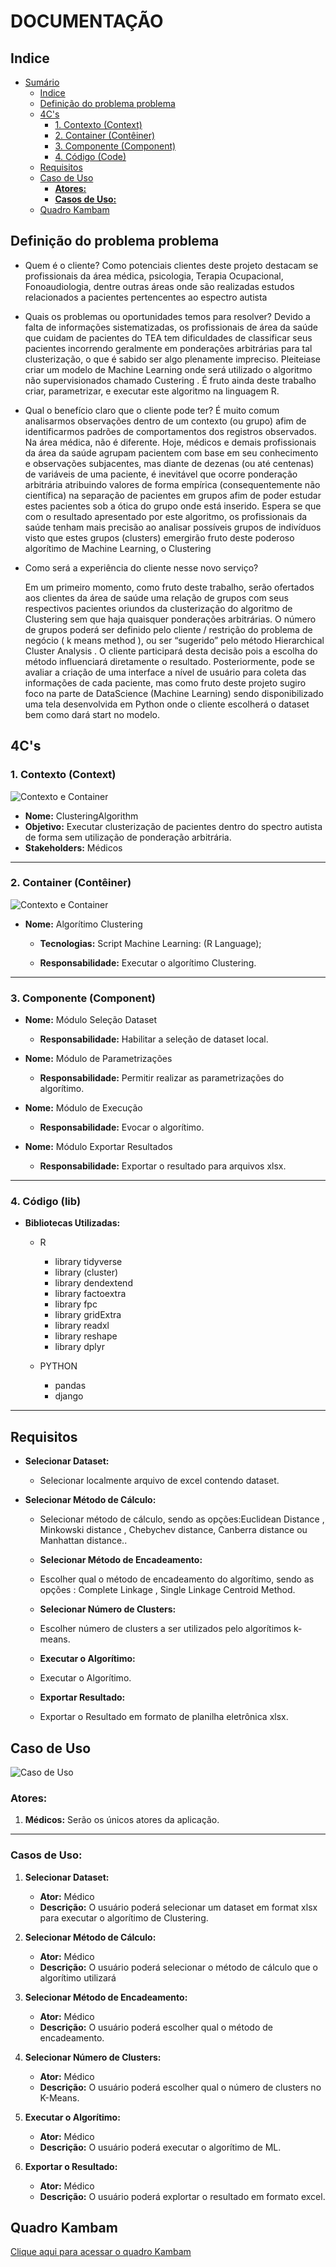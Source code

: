 # DOCUMENTAÇÃO

## Indice

- [Sumário](#Sumário)
  - [Indice](#indice)
  - [Definição do problema problema](#definição-do-problema-problema)
  - [4C's](#4cs)
    - [1. Contexto (Context)](#1-contexto-context)
    - [2. Container (Contêiner)](#2-container-contêiner)
    - [3. Componente (Component)](#3-componente-component)
    - [4. Código (Code)](#4-código-code)
  - [Requisitos](#requisitos)
  - [Caso de Uso](#caso-de-uso)
    - [**Atores:**](#atores)
    - [**Casos de Uso:**](#casos-de-uso)
  - [Quadro Kambam](#quadro-kambam)

## Definição do problema problema

- Quem é o cliente?
    Como potenciais clientes deste projeto destacam se profissionais da área médica, psicologia, Terapia Ocupacional, Fonoaudiologia, dentre outras áreas onde são realizadas estudos relacionados a pacientes pertencentes ao espectro autista

- Quais os problemas ou oportunidades temos para resolver?
    Devido a falta de informações sistematizadas, os profissionais de área da saúde que cuidam de pacientes do TEA tem dificuldades de classificar seus pacientes incorrendo geralmente em ponderações arbitrárias para tal clusterização, o que é sabido ser algo plenamente impreciso. Pleiteiase criar um modelo de Machine Learning onde será utilizado o algoritmo não supervisionados chamado Custering . É fruto ainda deste trabalho criar, parametrizar, e executar este algoritmo na linguagem R.

- Qual o benefício claro que o cliente pode ter?
    É muito comum analisarmos observações dentro de um contexto (ou grupo) afim de identificarmos padrões de comportamentos dos registros observados. Na área médica, não é diferente. Hoje, médicos e demais profissionais da área da saúde agrupam pacientem com base em seu conhecimento e observações subjacentes, mas diante de dezenas (ou até centenas) de variáveis de uma paciente, é inevitável que ocorre ponderação arbitrária atribuindo valores de forma empírica (consequentemente não científica) na separação de pacientes em grupos afim de poder estudar estes pacientes sob a ótica do grupo onde está inserido. Espera se que com o resultado apresentado por este algoritmo, os profissionais da saúde tenham mais precisão ao analisar possíveis grupos de indivíduos visto que estes grupos (clusters) emergirão fruto deste poderoso algorítimo de Machine Learning, o Clustering

- Como será a experiência do cliente nesse novo serviço?

    Em um primeiro momento, como fruto deste trabalho, serão ofertados aos clientes da área de saúde uma relação de grupos com seus respectivos pacientes oriundos da clusterização do algoritmo de Clustering sem que haja quaisquer ponderações arbitrárias. O número de grupos poderá ser definido pelo cliente / restrição do problema de negócio ( k means method ), ou ser “sugerido” pelo método Hierarchical Cluster Analysis . O cliente participará desta decisão pois a escolha do método influenciará diretamente o resultado. Posteriormente, pode se avaliar a criação de uma interface a nível de usuário para coleta das informações de cada paciente, mas como fruto deste projeto sugiro foco na parte de DataScience (Machine Learning) sendo disponibilizado uma tela desenvolvida em Python onde o cliente escolherá o dataset bem como dará start no modelo.



## 4C's

### 1. Contexto (Context)

![Contexto e Container](Contexto.png)

- **Nome:** ClusteringAlgorithm
- **Objetivo:** Executar clusterização de pacientes dentro do spectro autista de forma sem utilização de ponderação arbitrária.
- **Stakeholders:** Médicos

---

### 2. Container (Contêiner)

![Contexto e Container](assets/images/Container.svg)

- **Nome:** Algorítimo Clustering
  - **Tecnologias:** Script Machine Learning: (R Language);

  - **Responsabilidade:** Executar o algorítimo Clustering.

---

### 3. Componente (Component)

- **Nome:** Módulo Seleção Dataset
  - **Responsabilidade:** Habilitar a seleção de dataset local.

- **Nome:** Módulo de Parametrizações
  - **Responsabilidade:** Permitir realizar as parametrizações do algorítimo.

- **Nome:** Módulo de Execução
  - **Responsabilidade:** Evocar o algorítimo.

- **Nome:** Módulo Exportar Resultados
  - **Responsabilidade:** Exportar o resultado para arquivos xlsx.

---

### 4. Código (lib)

- **Bibliotecas Utilizadas:**

  - R
    - library tidyverse
    - library (cluster) 
    - library dendextend
    - library factoextra
    - library fpc
    - library gridExtra
    - library readxl
    - library reshape
    - library dplyr

  - PYTHON
    - pandas
    - django

---

## Requisitos

- **Selecionar Dataset:**
  - Selecionar localmente arquivo de excel contendo dataset.

- **Selecionar Método de Cálculo:**
  - Selecionar método de cálculo, sendo as opções:Euclidean Distance , Minkowski distance , Chebychev distance, Canberra distance ou Manhattan distance..

  - **Selecionar Método de Encadeamento:**
  - Escolher qual o método de encadeamento do algorítimo, sendo as opções : Complete Linkage , Single Linkage Centroid Method.

  - **Selecionar Número de Clusters:**
  - Escolher número de clusters a ser utilizados pelo algorítimos k-means.

  - **Executar o Algorítimo:**
  - Executar o Algorítimo.

  - **Exportar Resultado:**
  - Exportar o Resultado em formato de planilha eletrônica xlsx.


## Caso de Uso

![Caso de Uso](DiagramaCasosdeUso.png)

### **Atores:**

1. **Médicos:** Serão os únicos atores da aplicação.

---

### **Casos de Uso:**

1. **Selecionar Dataset:**
   - **Ator:** Médico
   - **Descrição:** O usuário poderá selecionar um dataset em format xlsx para executar o algorítimo de Clustering.

2. **Selecionar Método de Cálculo:**
   - **Ator:** Médico
   - **Descrição:** O usuário poderá selecionar o método de cálculo que o algorítimo utilizará

3. **Selecionar Método de Encadeamento:**
   - **Ator:** Médico
   - **Descrição:** O usuário poderá escolher qual o método de encadeamento.

4. **Selecionar Número de Clusters:**
   - **Ator:** Médico
   - **Descrição:** O usuário poderá escolher qual o número de clusters no K-Means.

5. **Executar o Algorítimo:**
   - **Ator:** Médico
   - **Descrição:** O usuário poderá executar o algorítimo de ML.

6. **Exportar o Resultado:**
   - **Ator:** Médico
   - **Descrição:** O usuário poderá explortar o resultado em formato excel.


## Quadro Kambam

[Clique aqui para acessar o quadro Kambam](https://trello.com/invite/b/b0mpq9dW/ATTIf8882b9b47b05f4b332b943e5945413dF9714CA7/portfolio)

